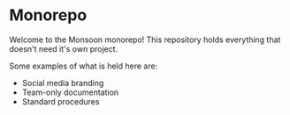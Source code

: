 # Monorepo

Welcome to the Monsoon monorepo! This repository holds everything that doesn't need it's own project.

Some examples of what is held here are:
- Social media branding
- Team-only documentation
- Standard procedures
